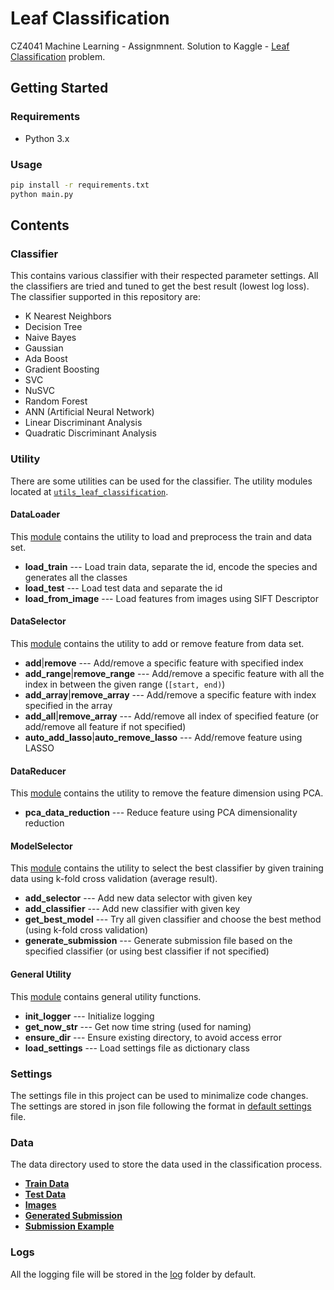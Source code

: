 # Leaf Classification
CZ4041 Machine Learning - Assignmnent. Solution to Kaggle - [Leaf Classification](https://www.kaggle.com/c/leaf-classification) problem.

## Getting Started

### Requirements
- Python 3.x

### Usage
```bash
pip install -r requirements.txt
python main.py
```

## Contents

### Classifier
This contains various classifier with their respected parameter settings. All the classifiers are tried and tuned to get the best result (lowest log loss). The classifier supported in this repository are:

- K Nearest Neighbors
- Decision Tree
- Naive Bayes
- Gaussian
- Ada Boost
- Gradient Boosting
- SVC
- NuSVC
- Random Forest
- ANN (Artificial Neural Network)
- Linear Discriminant Analysis
- Quadratic Discriminant Analysis


### Utility
There are some utilities can be used for the classifier. The utility modules located at [`utils_leaf_classification`](utils_leaf_classification/).

#### DataLoader
This [module](utils_leaf_classification/data_loader.py) contains the utility to load and preprocess the train and data set.
- **load_train** --- Load train data, separate the id, encode the species and generates all the classes
- **load_test** --- Load test data and separate the id
- **load_from_image** --- Load features from images using SIFT Descriptor

#### DataSelector
This [module](utils_leaf_classification/data_selector.py) contains the utility to add or remove feature from data set.
- **add**|**remove** --- Add/remove a specific feature with specified index
- **add_range**|**remove_range** --- Add/remove a specific feature with all the index in between the given range (`[start, end)`)
- **add_array**|**remove_array** --- Add/remove a specific feature with index specified in the array
- **add_all**|**remove_array** --- Add/remove all index of specified feature (or add/remove all feature if not specified)
- **auto_add_lasso**|**auto_remove_lasso** --- Add/remove feature using LASSO

#### DataReducer
This [module](utils_leaf_classification/data_reducer.py) contains the utility to remove the feature dimension using PCA.
- **pca_data_reduction** --- Reduce feature using PCA dimensionality reduction

#### ModelSelector
This [module](utils_leaf_classification/k_fold.py) contains the utility to select the best classifier by given training data using k-fold cross validation (average result).
- **add_selector** --- Add new data selector with given key
- **add_classifier** --- Add new classifier with given key
- **get_best_model** --- Try all given classifier and choose the best method (using k-fold cross validation)
- **generate_submission** --- Generate submission file based on the specified classifier (or using best classifier if not specified)

#### General Utility
This [module](utils_leaf_classification/utility.py) contains general utility functions.
- **init_logger** --- Initialize logging
- **get_now_str** --- Get now time string (used for naming)
- **ensure_dir** --- Ensure existing directory, to avoid access error
- **load_settings** --- Load settings file as dictionary class

### Settings
The settings file in this project can be used to minimalize code changes. The settings are stored in json file following the format in [default settings](settings.json) file.


### Data
The data directory used to store the data used in the classification process.
- [**Train Data**](data/train.csv)
- [**Test Data**](data/test.csv)
- [**Images**](data/images)
- [**Generated Submission**](data/submission)
- [**Submission Example**](data/submission.csv)


### Logs
All the logging file will be stored in the [log](logs) folder by default.


